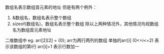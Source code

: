 数组名表示数组首元素的地址
但是有两个例外：
1. &数组名，数组名表示整个数组
2. sizeof(数组名)，数组名表示整个数组
除以上两种情况外，其他情况均视数组名为数组首元素地址


二维数组中
eg.   arr[2][2] = {0};
arr为两行两列的数组
单独的arr[i]   (0<=i<=2)  表示该数组的第i行
arr[i]+1  表示行数加一
